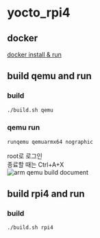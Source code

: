 # yocto_rpi4
## docker
[docker install & run](./docker/README.md)

## build qemu and run
### build
~~~bash
./build.sh qemu
~~~

### qemu run
~~~bash
runqemu qemuarmx64 nographic
~~~

root로 로그인  
종료할 때는 Ctrl+A+X  
![arm qemu build document](https://learn.arm.com/learning-paths/embedded-and-microcontrollers/yocto_qemu/yocto_build/)

## build rpi4 and run
### build
~~~bash
./build.sh rpi4
~~~